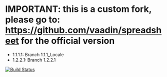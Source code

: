 # IMPORTANT: this is a custom fork, please go to: https://github.com/vaadin/spreadsheet for the official version

* 1.1.1.1: Branch 1.1.1_Locale
* 1.2.2.1: Branch 1.2.2.1

[![Build Status](https://travis-ci.org/dvekeman/spreadsheet.svg?branch=master)](https://travis-ci.org/dvekeman/spreadsheet)

